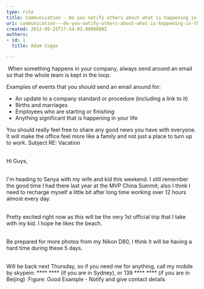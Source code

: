 ```yaml
---
type: rule
title: Communication - Do you notify others about what is happening in the company?
uri: communication---do-you-notify-others-about-what-is-happening-in-the-company
created: 2012-09-25T17:54:03.0000000Z
authors:
- id: 1
  title: Adam Cogan

---
```


 
​                     When something happens in your company, always send around an email so that the                     whole team is kept in the loop.
 
Examples of events that you should send an email                     around for:

- An update to a company standard or procedure (including a link to it)
- Births and marriages
- Employees who are starting or finishing
- Anything significant that is happening in your life


You should really feel free to share any good news you have with everyone. It will                     make the office feel more like a family and not just a place to turn up to work.
                    Subject RE: Vacation

<br>                    Hi Guys, 

<br>                    I'm heading to Sanya with my wife and kid this weekend. I still remember the good time I had there last year at the MVP China Summit; also I think I need to recharge myself a little bit after long time working over 12 hours almost every day. 

<br>                    Pretty excited right now as this will be the very 1st official trip that I take with my kid. I hope he likes the beach. 

<br>                    Be prepared for more photos from my Nikon D80, I think it will be having a hard time during these 5 days.

<br>                    Will be back next Thursday, so if you need me for anything, call my mobile by skypein: \*\*\*\* \*\*\*\* (if you are in Sydney), or 139 \*\*\*\* \*\*\*\* (if you are in Beijing) ​
Figure: Good Example - Notify and give contact details
